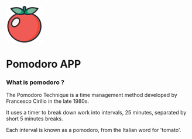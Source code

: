 <img src=".github/imgs/tomato.svg" alt="Tomato Icon" width="100">

# Pomodoro APP

### What is pomodoro ? 

The Pomodoro Technique is a time management method developed by Francesco Cirillo in the late 1980s.

It uses a timer to break down work into intervals, 25 minutes, separated by short 5 minutes breaks. 

Each interval is known as a pomodoro, from the Italian word for 'tomato'.
